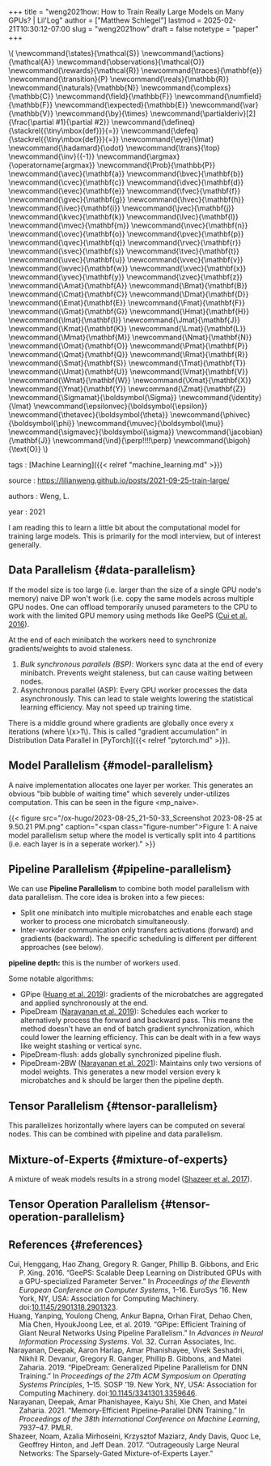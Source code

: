 +++
title = "weng2021how: How to Train Really Large Models on Many GPUs? | Lil'Log"
author = ["Matthew Schlegel"]
lastmod = 2025-02-21T10:30:12-07:00
slug = "weng2021how"
draft = false
notetype = "paper"
+++

\\( \newcommand{\states}{\mathcal{S}}
\newcommand{\actions}{\mathcal{A}}
\newcommand{\observations}{\mathcal{O}}
\newcommand{\rewards}{\mathcal{R}}
\newcommand{\traces}{\mathbf{e}}
\newcommand{\transition}{P}
\newcommand{\reals}{\mathbb{R}}
\newcommand{\naturals}{\mathbb{N}}
\newcommand{\complexs}{\mathbb{C}}
\newcommand{\field}{\mathbb{F}}
\newcommand{\numfield}{\mathbb{F}}
\newcommand{\expected}{\mathbb{E}}
\newcommand{\var}{\mathbb{V}}
\newcommand{\by}{\times}
\newcommand{\partialderiv}[2]{\frac{\partial #1}{\partial #2}}
\newcommand{\defineq}{\stackrel{{\tiny\mbox{def}}}{=}}
\newcommand{\defeq}{\stackrel{{\tiny\mbox{def}}}{=}}
\newcommand{\eye}{\Imat}
\newcommand{\hadamard}{\odot}
\newcommand{\trans}{\top}
\newcommand{\inv}{{-1}}
\newcommand{\argmax}{\operatorname{argmax}}
\newcommand{\Prob}{\mathbb{P}}
\newcommand{\avec}{\mathbf{a}}
\newcommand{\bvec}{\mathbf{b}}
\newcommand{\cvec}{\mathbf{c}}
\newcommand{\dvec}{\mathbf{d}}
\newcommand{\evec}{\mathbf{e}}
\newcommand{\fvec}{\mathbf{f}}
\newcommand{\gvec}{\mathbf{g}}
\newcommand{\hvec}{\mathbf{h}}
\newcommand{\ivec}{\mathbf{i}}
\newcommand{\jvec}{\mathbf{j}}
\newcommand{\kvec}{\mathbf{k}}
\newcommand{\lvec}{\mathbf{l}}
\newcommand{\mvec}{\mathbf{m}}
\newcommand{\nvec}{\mathbf{n}}
\newcommand{\ovec}{\mathbf{o}}
\newcommand{\pvec}{\mathbf{p}}
\newcommand{\qvec}{\mathbf{q}}
\newcommand{\rvec}{\mathbf{r}}
\newcommand{\svec}{\mathbf{s}}
\newcommand{\tvec}{\mathbf{t}}
\newcommand{\uvec}{\mathbf{u}}
\newcommand{\vvec}{\mathbf{v}}
\newcommand{\wvec}{\mathbf{w}}
\newcommand{\xvec}{\mathbf{x}}
\newcommand{\yvec}{\mathbf{y}}
\newcommand{\zvec}{\mathbf{z}}
\newcommand{\Amat}{\mathbf{A}}
\newcommand{\Bmat}{\mathbf{B}}
\newcommand{\Cmat}{\mathbf{C}}
\newcommand{\Dmat}{\mathbf{D}}
\newcommand{\Emat}{\mathbf{E}}
\newcommand{\Fmat}{\mathbf{F}}
\newcommand{\Gmat}{\mathbf{G}}
\newcommand{\Hmat}{\mathbf{H}}
\newcommand{\Imat}{\mathbf{I}}
\newcommand{\Jmat}{\mathbf{J}}
\newcommand{\Kmat}{\mathbf{K}}
\newcommand{\Lmat}{\mathbf{L}}
\newcommand{\Mmat}{\mathbf{M}}
\newcommand{\Nmat}{\mathbf{N}}
\newcommand{\Omat}{\mathbf{O}}
\newcommand{\Pmat}{\mathbf{P}}
\newcommand{\Qmat}{\mathbf{Q}}
\newcommand{\Rmat}{\mathbf{R}}
\newcommand{\Smat}{\mathbf{S}}
\newcommand{\Tmat}{\mathbf{T}}
\newcommand{\Umat}{\mathbf{U}}
\newcommand{\Vmat}{\mathbf{V}}
\newcommand{\Wmat}{\mathbf{W}}
\newcommand{\Xmat}{\mathbf{X}}
\newcommand{\Ymat}{\mathbf{Y}}
\newcommand{\Zmat}{\mathbf{Z}}
\newcommand{\Sigmamat}{\boldsymbol{\Sigma}}
\newcommand{\identity}{\Imat}
\newcommand{\epsilonvec}{\boldsymbol{\epsilon}}
\newcommand{\thetavec}{\boldsymbol{\theta}}
\newcommand{\phivec}{\boldsymbol{\phi}}
\newcommand{\muvec}{\boldsymbol{\mu}}
\newcommand{\sigmavec}{\boldsymbol{\sigma}}
\newcommand{\jacobian}{\mathbf{J}}
\newcommand{\ind}{\perp\!\!\!\!\perp}
\newcommand{\bigoh}{\text{O}}
\\)

tags
: [Machine Learning]({{< relref "machine_learning.md" >}})

source
: <https://lilianweng.github.io/posts/2021-09-25-train-large/>

authors
: Weng, L.

year
: 2021

I am reading this to learn a little bit about the computational model for training large models. This is primarily for the modl interview, but of interest generally.


## Data Parallelism {#data-parallelism}

If the model size is too large (i.e. larger than the size of a single GPU node's memory) naive DP won't work (i.e. copy the same models across multiple GPU nodes. One can offload temporarily unused parameters to the CPU to work with the limited GPU memory using methods like GeePS (<a href="#citeproc_bib_item_1">Cui et al. 2016</a>).

At the end of each minibatch the workers need to synchronize gradients/weights to avoid staleness.

1.  _Bulk synchronous parallels (BSP)_: Workers sync data at the end of every minibatch. Prevents weight staleness, but can cause waiting between nodes.
2.  Asynchronous parallel (ASP): Every GPU worker processes the data asynchronously. This can lead to stale weights lowering the statistical learning efficiency. May not speed up training time.

There is a middle ground where gradients are globally once every x iterations (where \\(x>1\\). This is called "gradient accumulation" in Distribution Data Parallel in [PyTorch]({{< relref "pytorch.md" >}}).


## Model Parallelism {#model-parallelism}

A naive implementation allocates one layer per worker. This generates an obvious "bib bubble of waiting time" which severely under-utilizes computation. This can be seen in the figure <mp_naive>.

<a id="figure--mp-naive"></a>

{{< figure src="/ox-hugo/2023-08-25_21-50-33_Screenshot 2023-08-25 at 9.50.21 PM.png" caption="<span class=\"figure-number\">Figure 1: </span>A naive model parallelism setup where the model is vertically split into 4 partitions (i.e. each layer is in a seperate worker)." >}}


## Pipeline Parallelism {#pipeline-parallelism}

We can use **Pipeline Parallelism** to combine both model parallelism with data parallelism. The core idea is broken into a few pieces:

-   Split one minibatch into multiple microbatches and enable each stage worker to process one microbatch simultaneously.
-   Inter-workder communication only transfers activations (forward) and gradients (backward). The specific scheduling is different per different approaches (see below).

**pipeline depth:** this is the number of workers used.

Some notable algorithms:

-   GPipe (<a href="#citeproc_bib_item_2">Huang et al. 2019</a>): gradients of the microbatches are aggregated and applied synchronously at the end.
-   PipeDream (<a href="#citeproc_bib_item_3">Narayanan et al. 2019</a>): Schedules each worker to alternatively process the forward and backward pass. This means the method doesn't have an end of batch gradient synchronization, which could lower the learning efficiency. This can be dealt with in a few ways like weight stashing or vertical sync.
-   PipeDream-flush: adds globally synchronized pipeline flush.
-   PipeDream-2BW (<a href="#citeproc_bib_item_4">Narayanan et al. 2021</a>): Maintains only two versions of model weights. This generates a new model version every k microbatches and k should be larger then the pipeline depth.


## Tensor Parallelism {#tensor-parallelism}

This parallelizes horizontally where layers can be computed on several nodes. This can be combined with pipeline and data parallelism.


## Mixture-of-Experts {#mixture-of-experts}

A mixture of weak models results in a strong model (<a href="#citeproc_bib_item_5">Shazeer et al. 2017</a>).


## Tensor Operation Parallelism {#tensor-operation-parallelism}


## References {#references}



<style>.csl-entry{text-indent: -1.5em; margin-left: 1.5em;}</style><div class="csl-bib-body">
  <div class="csl-entry"><a id="citeproc_bib_item_1"></a>Cui, Henggang, Hao Zhang, Gregory R. Ganger, Phillip B. Gibbons, and Eric P. Xing. 2016. “GeePS: Scalable Deep Learning on Distributed GPUs with a GPU-specialized Parameter Server.” In <i>Proceedings of the Eleventh European Conference on Computer Systems</i>, 1–16. EuroSys ’16. New York, NY, USA: Association for Computing Machinery. doi:<a href="https://doi.org/10.1145/2901318.2901323">10.1145/2901318.2901323</a>.</div>
  <div class="csl-entry"><a id="citeproc_bib_item_2"></a>Huang, Yanping, Youlong Cheng, Ankur Bapna, Orhan Firat, Dehao Chen, Mia Chen, HyoukJoong Lee, et al. 2019. “GPipe: Efficient Training of Giant Neural Networks Using Pipeline Parallelism.” In <i>Advances in Neural Information Processing Systems</i>. Vol. 32. Curran Associates, Inc.</div>
  <div class="csl-entry"><a id="citeproc_bib_item_3"></a>Narayanan, Deepak, Aaron Harlap, Amar Phanishayee, Vivek Seshadri, Nikhil R. Devanur, Gregory R. Ganger, Phillip B. Gibbons, and Matei Zaharia. 2019. “PipeDream: Generalized Pipeline Parallelism for DNN Training.” In <i>Proceedings of the 27th ACM Symposium on Operating Systems Principles</i>, 1–15. SOSP ’19. New York, NY, USA: Association for Computing Machinery. doi:<a href="https://doi.org/10.1145/3341301.3359646">10.1145/3341301.3359646</a>.</div>
  <div class="csl-entry"><a id="citeproc_bib_item_4"></a>Narayanan, Deepak, Amar Phanishayee, Kaiyu Shi, Xie Chen, and Matei Zaharia. 2021. “Memory-Efficient Pipeline-Parallel DNN Training.” In <i>Proceedings of the 38th International Conference on Machine Learning</i>, 7937–47. PMLR.</div>
  <div class="csl-entry"><a id="citeproc_bib_item_5"></a>Shazeer, Noam, Azalia Mirhoseini, Krzysztof Maziarz, Andy Davis, Quoc Le, Geoffrey Hinton, and Jeff Dean. 2017. “Outrageously Large Neural Networks: The Sparsely-Gated Mixture-of-Experts Layer.”</div>
</div>
